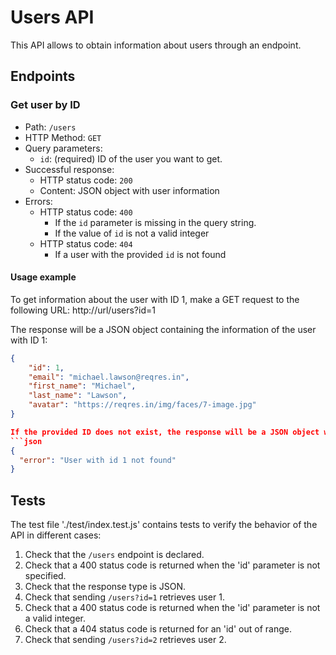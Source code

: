 # Users API

This API allows to obtain information about users through an endpoint.

## Endpoints

### Get user by ID

- Path: `/users`
- HTTP Method: `GET`
- Query parameters:
  - `id`: (required) ID of the user you want to get.
- Successful response:
  - HTTP status code: `200`
  - Content: JSON object with user information
- Errors:
  - HTTP status code: `400`
    - If the `id` parameter is missing in the query string.
    - If the value of `id` is not a valid integer
  - HTTP status code: `404`
    - If a user with the provided `id` is not found

#### Usage example

To get information about the user with ID 1, make a GET request to the following URL:
http://url/users?id=1

The response will be a JSON object containing the information of the user with ID 1:

```json
{
    "id": 1,
    "email": "michael.lawson@reqres.in",
    "first_name": "Michael",
    "last_name": "Lawson",
    "avatar": "https://reqres.in/img/faces/7-image.jpg"
}

If the provided ID does not exist, the response will be a JSON object with an error message and HTTP 404 status code:
```json
{
  "error": "User with id 1 not found"
}
```
## Tests

The test file './test/index.test.js' contains tests to verify the behavior of the API in different cases:

1. Check that the `/users` endpoint is declared.
2. Check that a 400 status code is returned when the 'id' parameter is not specified.
3. Check that the response type is JSON.
4. Check that sending `/users?id=1` retrieves user 1.
5. Check that a 400 status code is returned when the 'id' parameter is not a valid integer.
6. Check that a 404 status code is returned for an 'id' out of range.
7. Check that sending `/users?id=2` retrieves user 2.
